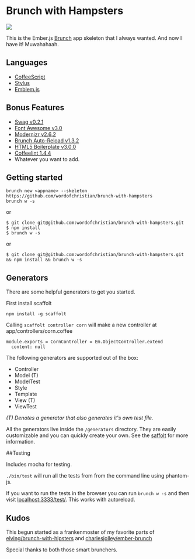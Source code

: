 # Brunch with Hampsters

![](http://cl.ly/image/0z3D3Q0t2b1s/hampster.jpeg)

This is the Ember.js [Brunch](http://brunch.io/) app skeleton that I always wanted.
And now I have it! Muwahahaah.

## Languages

- [CoffeeScript](http://coffeescript.org/)
- [Stylus](http://learnboost.github.com/stylus/)
- [Emblem.js](http://emblemjs.com/)

## Bonus Features

- [Swag v0.2.1](https://github.com/elving/swag)
- [Font Awesome v3.0](https://github.com/FortAwesome/Font-Awesome)
- [Modernizr v2.6.2](https://github.com/Modernizr/Modernizr)
- [Brunch Auto-Reload v1.3.2](https://github.com/brunch/auto-reload-brunch)
- [HTML5 Boilerplate v3.0.0](https://github.com/h5bp/html5-boilerplate)
- [Coffeelint 1.4.4](https://github.com/ilkosta/coffeelint-brunch)
- Whatever you want to add.

## Getting started

    brunch new <appname> --skeleton https://github.com/wordofchristian/brunch-with-hampsters
    brunch w -s

or

    $ git clone git@github.com:wordofchristian/brunch-with-hampsters.git
    $ npm install
    $ brunch w -s

or

    $ git clone git@github.com:wordofchristian/brunch-with-hampsters.git && npm install && brunch w -s

## Generators

There are some helpful generators to get you started.

First install scaffolt

    npm install -g scaffolt

Calling `scaffolt controller corn` will make a new controller at
app/controllers/corn.coffee

    module.exports = CornController = Em.ObjectController.extend
      content: null

The following generators are supported out of the box:

- Controller
- Model (T)
- ModelTest
- Style
- Template
- View (T)
- ViewTest

_(T) Denotes a generator that also generates it's own test file._

All the generators live inside the `/generators` directory. They are easily
customizable and you can quickly create your own. See the [saffolt](https://github.com/paulmillr/scaffolt) for more information.


##Testing

Includes mocha for testing.

`./bin/test` will run all the tests from from the command line using phantom-js.

If you want to run the tests in the browser you can run `brunch w -s` and then
visit [localhost:3333/test/](http://localhost:3333/test/). This works with
autoreload.

## Kudos
This begun started as a frankenmoster of my favorite parts of
[elving/brunch-with-hipsters](http://github.com/elving/brunch-with-hipsters)
and [charlesjolley/ember-brunch](http://github.com/elving/charlesjolley/ember-brunch)

Special thanks to both those smart brunchers.
